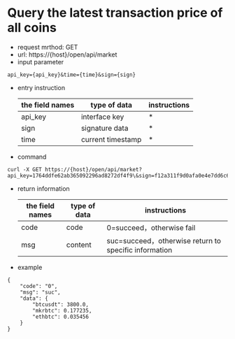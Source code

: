 # Query the latest transaction price of all coins
- request mrthod: GET
- url: https://{host}/open/api/market
- input parameter 
```
api_key={api_key}&time={time}&sign={sign}
```
- entry instruction

  | the field names | type of data | instructions |
  | --- | --- | --- |
  | api_key | interface key | * |
  | sign | signature data | * |
  | time | current timestamp | * |

- command
```
curl -X GET https://{host}/open/api/market?api_key=1764ddfe62ab365092296ad8272df4f9\&sign=f12a311f9d0afa0e4e7dd6c6c65aeb66\&time=1554189132
```

- return information

    | the field names | type of data | instructions |
    | --- | --- | --- |
    | code | code | 0=succeed，otherwise fail |
    | msg | content | suc=succeed，otherwise return to specific information |
    
- example
```
{
	"code": "0",
	"msg": "suc",
	"data": {
		"btcusdt": 3800.0,
		"mkrbtc": 0.177235,
		"ethbtc": 0.035456
	}
}
```
